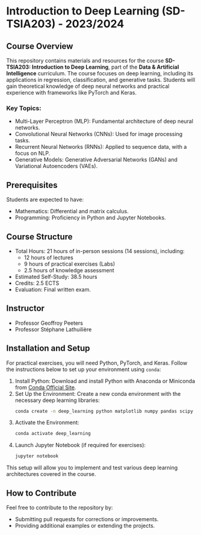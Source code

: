 # Introduction to Deep Learning (SD-TSIA203) - 2023/2024

## Course Overview

This repository contains materials and resources for the course **SD-TSIA203: Introduction to Deep Learning**, part of the **Data & Artificial Intelligence** curriculum. The course focuses on deep learning, including its applications in regression, classification, and generative tasks. Students will gain theoretical knowledge of deep neural networks and practical experience with frameworks like PyTorch and Keras.

### Key Topics:

- Multi-Layer Perceptron (MLP): Fundamental architecture of deep neural networks.
- Convolutional Neural Networks (CNNs): Used for image processing tasks.
- Recurrent Neural Networks (RNNs): Applied to sequence data, with a focus on NLP.
- Generative Models: Generative Adversarial Networks (GANs) and Variational Autoencoders (VAEs).

## Prerequisites

Students are expected to have:
- Mathematics: Differential and matrix calculus.
- Programming: Proficiency in Python and Jupyter Notebooks.

## Course Structure

- Total Hours: 21 hours of in-person sessions (14 sessions), including:
  - 12 hours of lectures
  - 9 hours of practical exercises (Labs)
  - 2.5 hours of knowledge assessment
- Estimated Self-Study: 38.5 hours
- Credits: 2.5 ECTS
- Evaluation: Final written exam.

## Instructor

- Professor Geoffroy Peeters
- Professor Stéphane Lathuilière

## Installation and Setup

For practical exercises, you will need Python, PyTorch, and Keras. Follow the instructions below to set up your environment using `conda`:

1. Install Python:
   Download and install Python with Anaconda or Miniconda from [Conda Official Site](https://docs.conda.io/en/latest/).
2. Set Up the Environment:
   Create a new conda environment with the necessary deep learning libraries:
   ```bash
   conda create -n deep_learning python matplotlib numpy pandas scipy scikit-learn pytorch torchvision torchaudio keras jupyter tqdm -c pytorch
   ```
3. Activate the Environment:
   ```bash
   conda activate deep_learning
   ```
4. Launch Jupyter Notebook (if required for exercises): 
   ```bash
   jupyter notebook
   ```

This setup will allow you to implement and test various deep learning architectures covered in the course.

## How to Contribute

Feel free to contribute to the repository by:
- Submitting pull requests for corrections or improvements.
- Providing additional examples or extending the projects.
